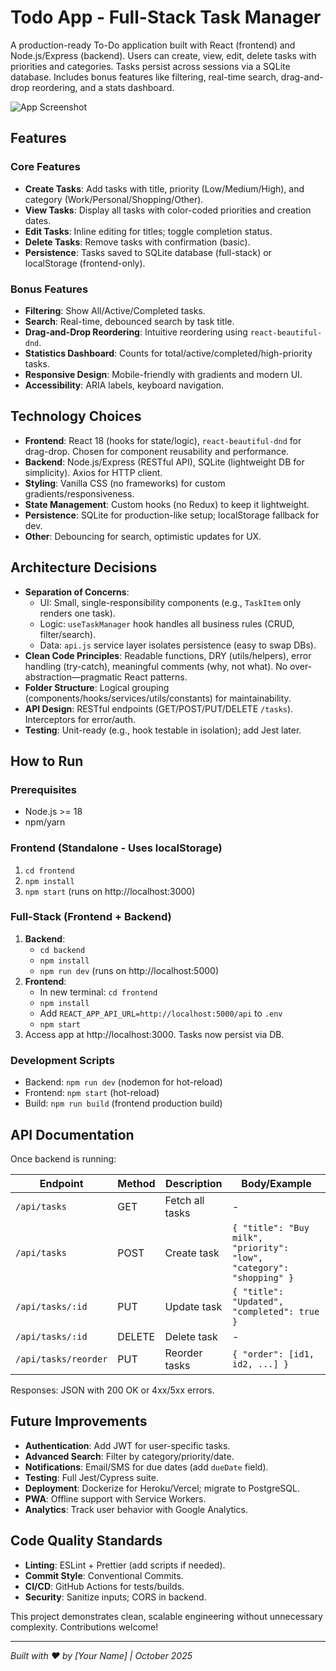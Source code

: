 # Todo App - Full-Stack Task Manager

A production-ready To-Do application built with React (frontend) and Node.js/Express (backend). Users can create, view, edit, delete tasks with priorities and categories. Tasks persist across sessions via a SQLite database. Includes bonus features like filtering, real-time search, drag-and-drop reordering, and a stats dashboard.

![App Screenshot](https://via.placeholder.com/800x600?text=Todo+App+Screenshot) <!-- Add real screenshot later -->

## Features

### Core Features
- **Create Tasks**: Add tasks with title, priority (Low/Medium/High), and category (Work/Personal/Shopping/Other).
- **View Tasks**: Display all tasks with color-coded priorities and creation dates.
- **Edit Tasks**: Inline editing for titles; toggle completion status.
- **Delete Tasks**: Remove tasks with confirmation (basic).
- **Persistence**: Tasks saved to SQLite database (full-stack) or localStorage (frontend-only).

### Bonus Features
- **Filtering**: Show All/Active/Completed tasks.
- **Search**: Real-time, debounced search by task title.
- **Drag-and-Drop Reordering**: Intuitive reordering using `react-beautiful-dnd`.
- **Statistics Dashboard**: Counts for total/active/completed/high-priority tasks.
- **Responsive Design**: Mobile-friendly with gradients and modern UI.
- **Accessibility**: ARIA labels, keyboard navigation.

## Technology Choices

- **Frontend**: React 18 (hooks for state/logic), `react-beautiful-dnd` for drag-drop. Chosen for component reusability and performance.
- **Backend**: Node.js/Express (RESTful API), SQLite (lightweight DB for simplicity). Axios for HTTP client.
- **Styling**: Vanilla CSS (no frameworks) for custom gradients/responsiveness.
- **State Management**: Custom hooks (no Redux) to keep it lightweight.
- **Persistence**: SQLite for production-like setup; localStorage fallback for dev.
- **Other**: Debouncing for search, optimistic updates for UX.

## Architecture Decisions

- **Separation of Concerns**: 
  - UI: Small, single-responsibility components (e.g., `TaskItem` only renders one task).
  - Logic: `useTaskManager` hook handles all business rules (CRUD, filter/search).
  - Data: `api.js` service layer isolates persistence (easy to swap DBs).
- **Clean Code Principles**: Readable functions, DRY (utils/helpers), error handling (try-catch), meaningful comments (why, not what). No over-abstraction—pragmatic React patterns.
- **Folder Structure**: Logical grouping (components/hooks/services/utils/constants) for maintainability.
- **API Design**: RESTful endpoints (GET/POST/PUT/DELETE `/tasks`). Interceptors for error/auth.
- **Testing**: Unit-ready (e.g., hook testable in isolation); add Jest later.

## How to Run

### Prerequisites
- Node.js >= 18
- npm/yarn

### Frontend (Standalone - Uses localStorage)
1. `cd frontend`
2. `npm install`
3. `npm start` (runs on http://localhost:3000)

### Full-Stack (Frontend + Backend)
1. **Backend**:
   - `cd backend`
   - `npm install`
   - `npm run dev` (runs on http://localhost:5000)
2. **Frontend**:
   - In new terminal: `cd frontend`
   - `npm install`
   - Add `REACT_APP_API_URL=http://localhost:5000/api` to `.env`
   - `npm start`
3. Access app at http://localhost:3000. Tasks now persist via DB.

### Development Scripts
- Backend: `npm run dev` (nodemon for hot-reload)
- Frontend: `npm start` (hot-reload)
- Build: `npm run build` (frontend production build)

## API Documentation

Once backend is running:

| Endpoint | Method | Description | Body/Example |
|----------|--------|-------------|--------------|
| `/api/tasks` | GET | Fetch all tasks | - |
| `/api/tasks` | POST | Create task | `{ "title": "Buy milk", "priority": "low", "category": "shopping" }` |
| `/api/tasks/:id` | PUT | Update task | `{ "title": "Updated", "completed": true }` |
| `/api/tasks/:id` | DELETE | Delete task | - |
| `/api/tasks/reorder` | PUT | Reorder tasks | `{ "order": [id1, id2, ...] }` |

Responses: JSON with 200 OK or 4xx/5xx errors.

## Future Improvements

- **Authentication**: Add JWT for user-specific tasks.
- **Advanced Search**: Filter by category/priority/date.
- **Notifications**: Email/SMS for due dates (add `dueDate` field).
- **Testing**: Full Jest/Cypress suite.
- **Deployment**: Dockerize for Heroku/Vercel; migrate to PostgreSQL.
- **PWA**: Offline support with Service Workers.
- **Analytics**: Track user behavior with Google Analytics.

## Code Quality Standards

- **Linting**: ESLint + Prettier (add scripts if needed).
- **Commit Style**: Conventional Commits.
- **CI/CD**: GitHub Actions for tests/builds.
- **Security**: Sanitize inputs; CORS in backend.

This project demonstrates clean, scalable engineering without unnecessary complexity. Contributions welcome!

---

*Built with ❤️ by [Your Name] | October 2025*